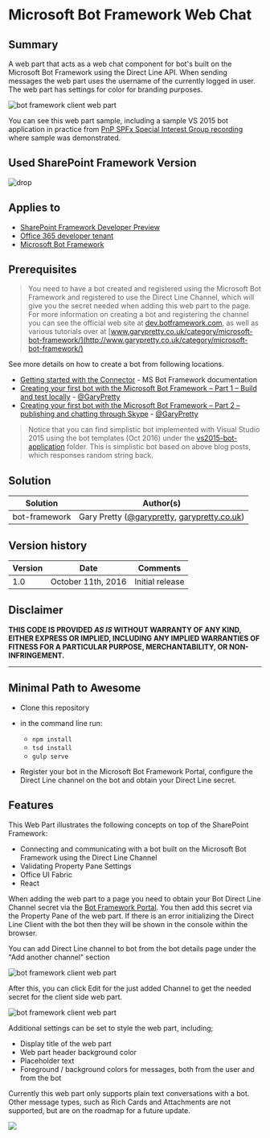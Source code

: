# Microsoft Bot Framework Web Chat

## Summary
A web part that acts as a web chat component for bot's built on the Microsoft Bot Framework using the Direct Line API. When sending messages
the web part uses the username of the currently logged in user. The web part has settings for color for branding purposes.

![bot framework client web part](./assets/bot-framework-webpart-preview.png)

You can see this web part sample, including a sample VS 2015 bot application in practice from [PnP SPFx Special Interest Group recording](https://youtu.be/Tv03CU_PmVs?t=1329)
where sample was demonstrated.

## Used SharePoint Framework Version
![drop](https://img.shields.io/badge/drop-RC0-green.svg)

## Applies to

* [SharePoint Framework Developer Preview](http://dev.office.com/sharepoint/docs/spfx/sharepoint-framework-overview)
* [Office 365 developer tenant](http://dev.office.com/sharepoint/docs/spfx/set-up-your-developer-tenant)
* [Microsoft Bot Framework](http://dev.botframework.com)

## Prerequisites

> You need to have a bot created and registered using the Microsoft Bot Framework and registered to use the Direct Line Channel,
which will give you the secret needed when adding this web part to the page.  For more information on creating a bot and registering
the channel you can see the official web site at [dev.botframework.com](http://dev.botframework.com), as well as various tutorials
over at [www.garypretty.co.uk/category/microsoft-bot-framework/](http://www.garypretty.co.uk/category/microsoft-bot-framework/)

See more details on how to create a bot from following locations.

* [Getting started with the Connector](https://docs.botframework.com/en-us/csharp/builder/sdkreference/gettingstarted.html) - MS Bot Framework documentation
* [Creating your first bot with the Microsoft Bot Framework – Part 1 – Build and test locally](http://www.garypretty.co.uk/2016/07/14/creating-your-first-bot-with-the-microsoft-bot-framework-part-1/) - [@GaryPretty](https://twitter.com/GaryPretty)
* [Creating your first bot with the Microsoft Bot Framework – Part 2 – publishing and chatting through Skype](http://www.garypretty.co.uk/2016/07/16/creating-your-first-bot-with-the-microsoft-bot-framework-part-2/) - [@GaryPretty](https://twitter.com/GaryPretty)


> Notice that you can find simplistic bot implemented with Visual Studio 2015 using the bot templates (Oct 2016)
under the [vs2015-bot-application](./vs2015-bot-application) folder. This is simplistic bot based on above blog posts, which responses random string back.

## Solution

Solution|Author(s)
--------|---------
bot-framework | Gary Pretty ([@garypretty](http://www.twitter.com/garypretty), [garypretty.co.uk](www.garypretty.co.uk))

## Version history

Version|Date|Comments
-------|----|--------
1.0|October 11th, 2016|Initial release

## Disclaimer
**THIS CODE IS PROVIDED *AS IS* WITHOUT WARRANTY OF ANY KIND, EITHER EXPRESS OR IMPLIED, INCLUDING ANY IMPLIED WARRANTIES OF FITNESS FOR A PARTICULAR PURPOSE, MERCHANTABILITY, OR NON-INFRINGEMENT.**

---

## Minimal Path to Awesome

- Clone this repository
- in the command line run:
  - `npm install`
  - `tsd install`
  - `gulp serve`

- Register your bot in the Microsoft Bot Framework Portal, configure the Direct Line channel on the bot and obtain your Direct Line secret.

## Features
This Web Part illustrates the following concepts on top of the SharePoint Framework:

- Connecting and communicating with a bot built on the Microsoft Bot Framework using the Direct Line Channel
- Validating Property Pane Settings
- Office UI Fabric
- React

When adding the web part to a page you need to obtain your Bot Direct Line Channel secret via the [Bot Framework Portal](http://dev.botframework.com).
You then add this secret via the Property Pane of the web part. If there is an error initializing the Direct Line Client with the bot then they will
be shown in the console within the browser.

You can add Direct Line channel to bot from the bot details page under the "Add another channel" section

![bot framework client web part](./assets/add-another-channel.png)

After this, you can click Edit for the just added Channel to get the needed secret for the client side web part.

![bot framework client web part](./assets/bot-framework-configure-direct-line-secret.png)

Additional settings can be set to style the web part, including;

 - Display title of the web part
 - Web part header background color
 - Placeholder text
 - Foreground / background colors for messages, both from the user and from the bot

Currently this web part only supports plain text conversations with a bot. Other message types,
such as Rich Cards and Attachments are not supported, but are on the roadmap for a future update.

<img src="https://telemetry.sharepointpnp.com/sp-dev-fx-webparts/samples/react-bot-framework" />